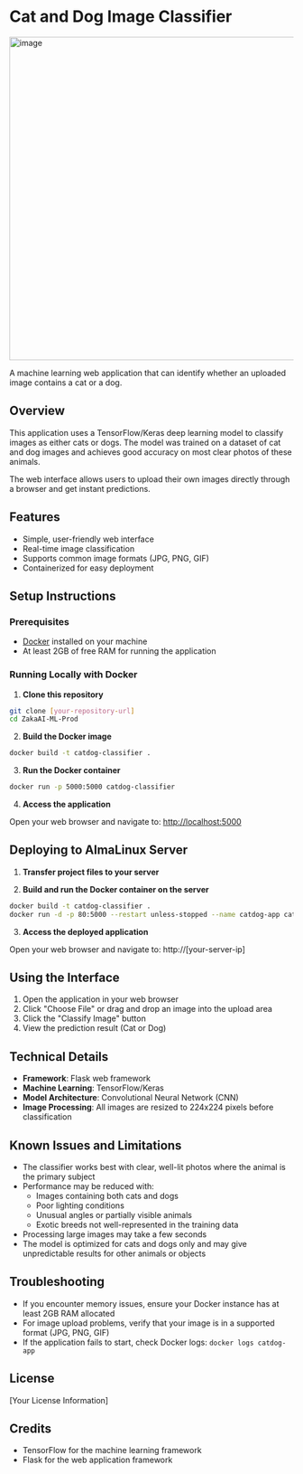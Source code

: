 # Cat and Dog Image Classifier

<img width="635" height="572" alt="image" src="https://github.com/user-attachments/assets/1615ba57-8a27-4c98-a205-57f3c1019bf5" />

A machine learning web application that can identify whether an uploaded image contains a cat or a dog.

## Overview

This application uses a TensorFlow/Keras deep learning model to classify images as either cats or dogs. The model was trained on a dataset of cat and dog images and achieves good accuracy on most clear photos of these animals.

The web interface allows users to upload their own images directly through a browser and get instant predictions.

## Features

- Simple, user-friendly web interface
- Real-time image classification
- Supports common image formats (JPG, PNG, GIF)
- Containerized for easy deployment


## Setup Instructions

### Prerequisites

- [Docker](https://www.docker.com/get-started) installed on your machine
- At least 2GB of free RAM for running the application

### Running Locally with Docker

1. **Clone this repository**

```bash
git clone [your-repository-url]
cd ZakaAI-ML-Prod
```

2. **Build the Docker image**

```bash
docker build -t catdog-classifier .
```

3. **Run the Docker container**

```bash
docker run -p 5000:5000 catdog-classifier
```

4. **Access the application**

Open your web browser and navigate to: [http://localhost:5000](http://localhost:5000)

## Deploying to AlmaLinux Server

1. **Transfer project files to your server**

2. **Build and run the Docker container on the server**

```bash
docker build -t catdog-classifier .
docker run -d -p 80:5000 --restart unless-stopped --name catdog-app catdog-classifier
```

3. **Access the deployed application**

Open your web browser and navigate to: http://[your-server-ip]

## Using the Interface

1. Open the application in your web browser
2. Click "Choose File" or drag and drop an image into the upload area
3. Click the "Classify Image" button
4. View the prediction result (Cat or Dog)

## Technical Details

- **Framework**: Flask web framework
- **Machine Learning**: TensorFlow/Keras
- **Model Architecture**: Convolutional Neural Network (CNN)
- **Image Processing**: All images are resized to 224x224 pixels before classification

## Known Issues and Limitations

- The classifier works best with clear, well-lit photos where the animal is the primary subject
- Performance may be reduced with:
  - Images containing both cats and dogs
  - Poor lighting conditions
  - Unusual angles or partially visible animals
  - Exotic breeds not well-represented in the training data
- Processing large images may take a few seconds
- The model is optimized for cats and dogs only and may give unpredictable results for other animals or objects

## Troubleshooting

- If you encounter memory issues, ensure your Docker instance has at least 2GB RAM allocated
- For image upload problems, verify that your image is in a supported format (JPG, PNG, GIF)
- If the application fails to start, check Docker logs: `docker logs catdog-app`

## License

[Your License Information]

## Credits

- TensorFlow for the machine learning framework
- Flask for the web application framework

